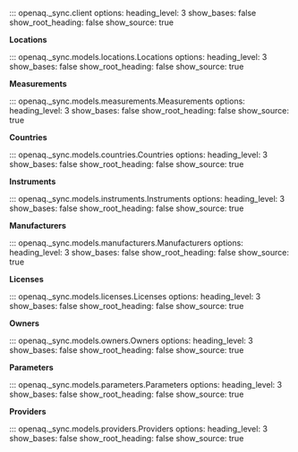 ::: openaq._sync.client
    options:
      heading_level: 3
      show_bases: false
      show_root_heading: false
      show_source: true

__Locations__

::: openaq._sync.models.locations.Locations
    options:
      heading_level: 3
      show_bases: false
      show_root_heading: false
      show_source: true

__Measurements__

::: openaq._sync.models.measurements.Measurements
    options:
      heading_level: 3
      show_bases: false
      show_root_heading: false
      show_source: true

__Countries__

::: openaq._sync.models.countries.Countries
    options:
      heading_level: 3
      show_bases: false
      show_root_heading: false
      show_source: true

__Instruments__

::: openaq._sync.models.instruments.Instruments
    options:
      heading_level: 3
      show_bases: false
      show_root_heading: false
      show_source: true

__Manufacturers__

::: openaq._sync.models.manufacturers.Manufacturers
    options:
      heading_level: 3
      show_bases: false
      show_root_heading: false
      show_source: true

__Licenses__

::: openaq._sync.models.licenses.Licenses
    options:
      heading_level: 3
      show_bases: false
      show_root_heading: false
      show_source: true

__Owners__

::: openaq._sync.models.owners.Owners
    options:
      heading_level: 3
      show_bases: false
      show_root_heading: false
      show_source: true

__Parameters__

::: openaq._sync.models.parameters.Parameters
    options:
      heading_level: 3
      show_bases: false
      show_root_heading: false
      show_source: true

__Providers__

::: openaq._sync.models.providers.Providers
    options:
      heading_level: 3
      show_bases: false
      show_root_heading: false
      show_source: true
